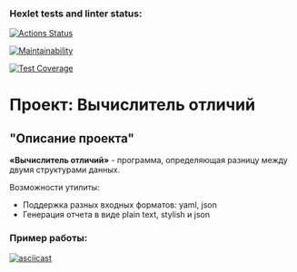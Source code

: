 ### Hexlet tests and linter status:
[![Actions Status](https://github.com/AndreySerebrennikov/frontend-project-46/actions/workflows/hexlet-check.yml/badge.svg)](https://github.com/AndreySerebrennikov/frontend-project-46/actions)

[![Maintainability](https://api.codeclimate.com/v1/badges/fa577d0e73063060e285/maintainability)](https://codeclimate.com/github/AndreySerebrennikov/frontend-project-46/maintainability)

[![Test Coverage](https://api.codeclimate.com/v1/badges/fa577d0e73063060e285/test_coverage)](https://codeclimate.com/github/AndreySerebrennikov/frontend-project-46/test_coverage)

# Проект: Вычислитель отличий

## "Описание проекта"
__«Вычислитель отличий»__ - программа, определяющая разницу между двумя структурами данных. 

Возможности утилиты:
 - Поддержка разных входных форматов: yaml, json
 - Генерация отчета в виде plain text, stylish и json


### Пример работы:

[![asciicast](https://asciinema.org/a/685062.svg)](https://asciinema.org/a/685062)